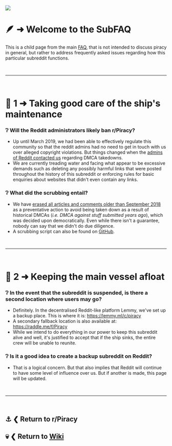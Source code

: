 &nbsp;

![](%%subfaq%%)

# 🪶 ➜ Welcome to the **SubFAQ**
This is a child page from the main [FAQ](https://www.reddit.com/r/piracy/wiki/faq/), that is not intended to discuss piracy in general, but rather to address frequently asked issues regarding how this particular subreddit functions.

&nbsp;

---

&nbsp;

# 📑 1 ➜ Taking good care of the ship's maintenance

### ❔ Will the Reddit administrators likely ban r/Piracy?
- Up until March 2019, we had been able to effectively regulate this community so that the reddit admins had no need to get in touch with us over alleged copyright violations. But things changed when the [admins of Reddit contacted us](https://www.reddit.com/r/Piracy/comments/b28d9q/rpiracy_has_received_a_notice_of_multiple/) regarding DMCA takedowns.
- We are currently treading water and facing what appear to be excessive demands such as deleting any possibly harmful links that were posted throughout the history of this subreddit or enforcing rules for basic enquiries about websites that didn't even contain any links.

### ❔ What did the scrubbing entail?
- We have [erased all articles and comments older than September 2018](https://www.reddit.com/r/Piracy/comments/b4pkwp/scrubbin_the_deck/) as a preventative action to avoid being taken down as a result of historical DMCAs (*i.e. DMCA against stuff submitted years ago*), which was decided upon democratically. Even while there isn't a guarantee, nobody can say that we didn't do due diligence.
- A scrubbing script can also be found on [GitHub](https://github.com/db0/subredditScrubber).

&nbsp;

---

&nbsp;

# 📑 2 ➜ Keeping the main vessel afloat

### ❔ In the event that the subreddit is suspended, is there a second location where users may go?
- Definitely. In the decentralised Reddit-like platform Lemmy, we've set up a backup place. This is where it is: https://lemmy.ml/c/piracy
- A secondary fallback location is also available at: https://raddle.me/f/Piracy
- While we intend to do everything in our power to keep this subreddit alive and well, it's justified to accept that if the ship sinks, the entire crew will be unable to reunite.

### ❔ Is it a good idea to create a backup subreddit on Reddit?
- That is a logical concern. But that also implies that Reddit will continue to have some level of influence over us. But if another is made, this page will be updated.

&nbsp;

---

&nbsp;

⚓ ❮ Return to **r/Piracy**
---
💀 ❮ Return to [**Wiki**](https://www.reddit.com/r/Piracy/wiki/index/)
---